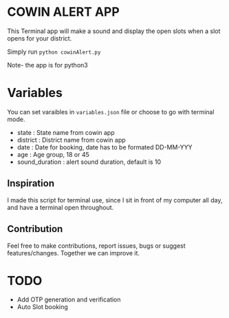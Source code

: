 # COWIN ALERT APP
This Terminal app will make a sound and display the open slots when a slot opens for your district.

Simply run `python cowinAlert.py`

Note- the app is for python3

# Variables
You can set varaibles in `variables.json` file or choose to go with terminal mode.
- state : State name from cowin app
- district : District name from cowin app
- date : Date for booking, date has to be formated DD-MM-YYY
- age : Age group, 18 or 45
- sound_duration : alert sound duration, default is 10

## Inspiration
I made this script for terminal use, since I sit in front of my computer all day, and have a terminal open throughout.

## Contribution
Feel free to make contributions, report issues, bugs or suggest features/changes. Together we can improve it.

# TODO
- Add OTP generation and verification
- Auto Slot booking
